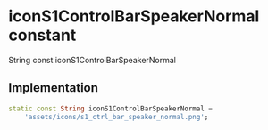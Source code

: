 


# iconS1ControlBarSpeakerNormal constant







String const iconS1ControlBarSpeakerNormal
  







## Implementation

```dart
static const String iconS1ControlBarSpeakerNormal =
    'assets/icons/s1_ctrl_bar_speaker_normal.png';
```







